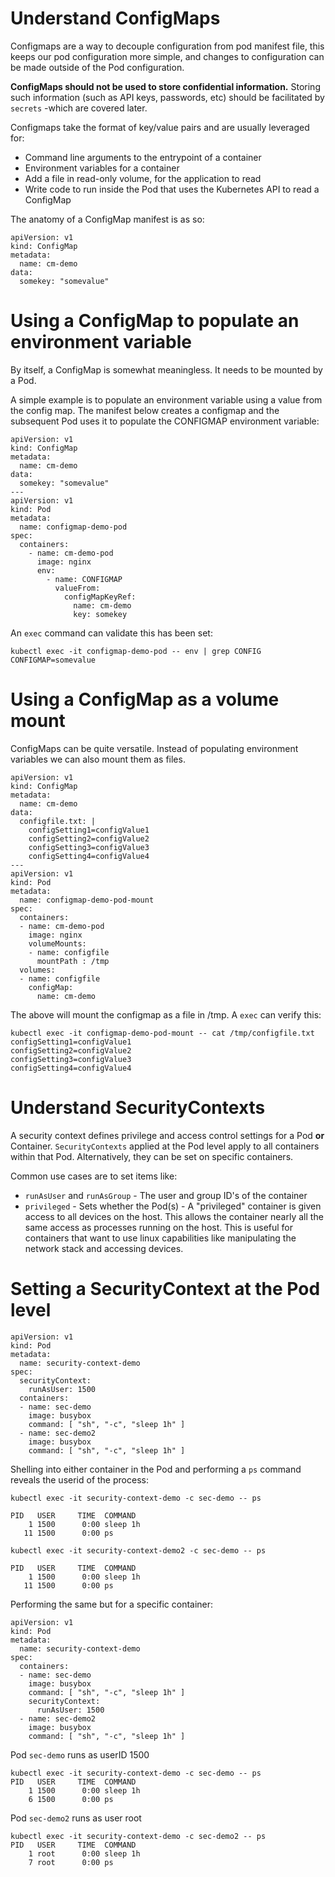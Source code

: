 # Understand ConfigMaps

Configmaps are a way to decouple configuration from pod manifest file, this keeps our pod configuration more simple, and changes to configuration can be made outside of the Pod configuration.

**ConfigMaps should not be used to store confidential information.** Storing such information (such as API keys, passwords, etc) should be facilitated by `secrets` -which are covered later.

Configmaps take the format of key/value pairs and are usually leveraged for:

* Command line arguments to the entrypoint of a container
* Environment variables for a container
* Add a file in read-only volume, for the application to read
* Write code to run inside the Pod that uses the Kubernetes API to read a ConfigMap

The anatomy of a ConfigMap manifest is as so:

```
apiVersion: v1
kind: ConfigMap
metadata:
  name: cm-demo
data:
  somekey: "somevalue"
```

# Using a ConfigMap to populate an environment variable

By itself, a ConfigMap is somewhat meaningless. It needs to be mounted by a Pod. 

A simple example is to populate an environment variable using a value from the config map. The manifest below creates a configmap and the subsequent Pod uses it to populate the CONFIGMAP environment variable:

```
apiVersion: v1
kind: ConfigMap
metadata:
  name: cm-demo
data:
  somekey: "somevalue"
---
apiVersion: v1
kind: Pod
metadata:
  name: configmap-demo-pod
spec:
  containers:
    - name: cm-demo-pod
      image: nginx
      env:
        - name: CONFIGMAP 
          valueFrom:
            configMapKeyRef:
              name: cm-demo        
              key: somekey
```

An `exec` command can validate this has been set:

```
kubectl exec -it configmap-demo-pod -- env | grep CONFIG                         
CONFIGMAP=somevalue
```

# Using a ConfigMap as a volume mount

ConfigMaps can be quite versatile. Instead of populating environment variables we can also mount them as files. 

```
apiVersion: v1
kind: ConfigMap
metadata:
  name: cm-demo
data:
  configfile.txt: |
    configSetting1=configValue1
    configSetting2=configValue2
    configSetting3=configValue3
    configSetting4=configValue4
---
apiVersion: v1
kind: Pod
metadata:
  name: configmap-demo-pod-mount
spec:
  containers:
  - name: cm-demo-pod
    image: nginx
    volumeMounts:
    - name: configfile
      mountPath : /tmp
  volumes:
  - name: configfile
    configMap:
      name: cm-demo
```

The above will mount the configmap as a file in /tmp. A `exec` can verify this:

```
kubectl exec -it configmap-demo-pod-mount -- cat /tmp/configfile.txt          
configSetting1=configValue1
configSetting2=configValue2
configSetting3=configValue3
configSetting4=configValue4
```

# Understand SecurityContexts

A security context defines privilege and access control settings for a Pod **or** Container. `SecurityContexts` applied at the Pod level apply to all containers within that Pod. Alternatively, they can be set on specific containers.

Common use cases are to set items like:

* `runAsUser` and `runAsGroup` - The user and group ID's of the container
* `privileged` - Sets whether the Pod(s) - A "privileged" container is given access to all devices on the host. This allows the container nearly all the same access as processes running on the host. This is useful for containers that want to use linux capabilities like manipulating the network stack and accessing devices.

# Setting a SecurityContext at the Pod level

```
apiVersion: v1
kind: Pod
metadata:
  name: security-context-demo
spec:
  securityContext:
    runAsUser: 1500
  containers:
  - name: sec-demo
    image: busybox
    command: [ "sh", "-c", "sleep 1h" ]
  - name: sec-demo2
    image: busybox
    command: [ "sh", "-c", "sleep 1h" ]
```

Shelling into either container in the Pod and performing a `ps` command reveals the userid of the process:

```
kubectl exec -it security-context-demo -c sec-demo -- ps 

PID   USER     TIME  COMMAND
    1 1500      0:00 sleep 1h
   11 1500      0:00 ps
```

```
kubectl exec -it security-context-demo2 -c sec-demo -- ps 
    
PID   USER     TIME  COMMAND
    1 1500      0:00 sleep 1h
   11 1500      0:00 ps
```

Performing the same but for a specific container:

```
apiVersion: v1
kind: Pod
metadata:
  name: security-context-demo
spec:
  containers:
  - name: sec-demo
    image: busybox
    command: [ "sh", "-c", "sleep 1h" ]
    securityContext:
      runAsUser: 1500
  - name: sec-demo2
    image: busybox
    command: [ "sh", "-c", "sleep 1h" ]
```

Pod `sec-demo` runs as userID 1500

```
kubectl exec -it security-context-demo -c sec-demo -- ps  
PID   USER     TIME  COMMAND
    1 1500      0:00 sleep 1h
    6 1500      0:00 ps
```
Pod `sec-demo2` runs as user root

```
kubectl exec -it security-context-demo -c sec-demo2 -- ps 
PID   USER     TIME  COMMAND
    1 root      0:00 sleep 1h
    7 root      0:00 ps
```